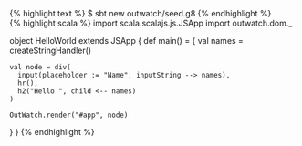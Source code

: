 <div class="example-hello-world-setup">
{% highlight text %}
$ sbt new outwatch/seed.g8
{% endhighlight %}

</div>
<div class="example-hello-world-code">
{% highlight scala %}
import scala.scalajs.js.JSApp
import outwatch.dom._

object HelloWorld extends JSApp {
  def main() = {
    val names = createStringHandler()
    
    val node = div(
      input(placeholder := "Name", inputString --> names),
      hr(),
      h2("Hello ", child <-- names)
    )

    OutWatch.render("#app", node)
  }
}
{% endhighlight %}
</div>
<div class="example-hello-world-container">
  <div id="app" ></div>
</div>

